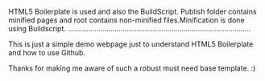 HTML5 Boilerplate is used and also the BuildScript.
Publish folder contains minified pages and root contains non-minified files.Minification is done using Buildscript.
..........................................................................................

This is just a simple demo webpage just to understand
HTML5 Boilerplate and how to use Github.

Thanks for making me aware of such a robust must need base template. :)